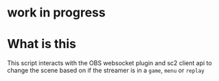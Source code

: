 # work in progress

# What is this

This script interacts with the OBS websocket plugin and sc2 client api to change the scene based on if the streamer is in a `game`, `menu` or `replay`
